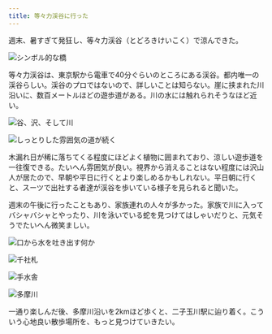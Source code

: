 ```yaml
---
title: 等々力渓谷に行った
---
```

週末、暑すぎて発狂し、等々力渓谷（とどろきけいこく）で涼んできた。

![](https://lh3.googleusercontent.com/docs/ADP-6oH0l2kjFdpUtippz2WL_V9aOMgTokxBMEPw3Y0ePGP2tRrrPO9eWVpPPoJQyv_zmf-gPsHklYjGKtaLIPIZbk99aSKS4dI01taac4BLKZsO56W8NkbbTHE6fSyG2FMzIbYHlUOK85_m4UC-F6yylUze6poSHnWgKfnKfCVmtN8Jw0ng-O-3LdJ9cHlkP2wcxW451O86gRhTrCB3VHZpreSlfV77Wd6_alCXbiOvAY9o5yuR89mmtf6sHw9URu4r24txsa_FGbik1atfaORl7-7SDU9mgRUhbUbrVp9ROhC4u6-i4BmgLZGcNv2Ram6FwPQa_ruSWGurt72WFckU5vPsSf3RQqnm62e6zECWSg3grwE50WKKvnFHYs6j31t0kYJWgjhiWUL8m-OBRcxd7sgdfqxHRNWJwxymRKYjSfnWum36Y_VAlyS1AbendEmBZZzBlPhfWdp1oY_oasjKdkVefyANF7D5vQAOiqT38kV4U91gLZwQsC8pWk6A2-UEZe5sfjf8BKoEy5pWH73zHeYmor0Giih3n2cAMKlug8GTUgSELwjxiUM_fHYNEqZpr5bAgO3WQm55d5LaRPbFymw2q1dgRnDvfFHg47bpAr_U3TMjx9XquJTLkEzh0jaqeZCgwGF6ccJwLmDWZ_5yZA5FObWSnzvBk0iH8F90NBBuqIt6M69UdyrOtMHmLNAaB0eG6fWeZLJLjWy-H_5jYUN0I7VeFrMygy1pCflVY1wM5dCXBmoGIZBPaDU14ToawmPo5NaRY37b66QSAho6BslFPgzFwxzBg23JM2rMVXl6TMnoJkrF42Zx4ommvX_TRfJxnrr9uMX6t5ZveE7PF8nSkyWg9YDITeEaWppYEkv4TNU0pHZgrUGqT5eH7yQ6Wl5CEmQ5hNtu5ifz2rqiGivLhCeG-Kh-mNY_vvoFcZTUWzGRcJQvDDPThQKohl8piZUgdYp3clt_DVarDq_xecSmOD82E8YIDC9BYT042kDoYHbr-CJh7TWDDzf5xExNCBPDiL_fIo3XagrYsT8FAibqsdD6_VNUNv6WOtsu1e89wyVMAN4_XOq8LVbRRwU4rntIFDXCGAdbqHCFinfrLTRMGuGRbtgV-B_wFAYvoOkf6qpdrAChRCaB4DCszGMQaHCC7V3zsG2ijxam2BYLWi5z29zq8C4fKOtga7f10l1iDxXxQ6H9p_rEtK5NL5HQhxnM9dy4DFUruIMGmSHIq_0EOtA3VZvUJAA-K2dD1eaIemahxA "シンボル的な橋")

等々力渓谷は、東京駅から電車で40分ぐらいのところにある渓谷。都内唯一の渓谷らしい。渓谷のプロではないので、詳しいことは知らない。崖に挟まれた川沿いに、数百メートルほどの遊歩道がある。川の水には触れられそうなほど近い。

![](https://lh3.googleusercontent.com/docs/ADP-6oG1N7OVE9gF61PABeOH_M4gbHWZjPp9oUcl0j0WnFkchEpiVChVdzTNnkXWWUfYTd68qwxGXqwpGtBTltHmP40zBbTr_fVwZCWCNsyKXmir83YPMrhuWO1uoVzTBXUZxqcUdvPnGDR9QGVTmwLd9WSykrLpxr0uJUxAMaVVT2GaUubWna90Ts0gIBkMAeC_afgfDSSTEwKYS_-OWcZ2zTyww4ws51apxvac2uMka5m2856U6kDZ5yw6iExgB0ho2gvkR6XM84HP8RpM-EBjri-wkfPSXHD1vXRPCbUeMMLhLumpCAvJaG0YCjLz_-G2swf4g8MHj9JqBHtpNHufOV6t7IKfjKBJ_jac87W7_EvNGJ_Xxph7kzaud4curYhOwL_w9jdnMAZMTBlCm_khSfJwqFF8boeeAFkCU4RJyIVrQz_1xwjZG5UVxF4Pb2KwzRfWKay4hIWhs5KOk_jybn6qzqiOXEyTPwu6dTsiYyafWhJ4oQ3VNMqoM1DtAdVjxzQFmgVwgNUM4SvYW43kOD4GdTi9hDuDOvmXGfJhrmEPryOIs-o7UHMedZn0ARWfbf2rThlzuQINFAD0GHAKBADvfqcPCzyL8TVWjF1UvKiS8JC1S-PMnMz435Pw4RLFQCq1jpyKILTDtnLVbbzytZmesCWJA0N1rXoh5yUY086Qr1JFAGGJds97dVLOUbQxvA0rqEeIL3EDGQ5iWNUURzC6tbO1OmnMQU4brpOWoE7qZMReMRBK7w0vyYASr-Qf0zzpkZT-a8IuWKOOSE_RxkW7KBHZUfpx8GDCIb1cGyaQULrvP-VwYvlAxJO0YqeylpvYp_9dsgv_lLgaEK5s7O2LsNCshLp6ag65HPthIOKwgGy23PBpJZRp7nkirToCoMdKOq6hospoPoSv7J3GlWKkAH9niG7jHjUMBMy6JVSJIIr3Hrp9RZx8SZ-ibRMfoykO9a_vd99WnsnXGhOcRCXXXxOUs5dBCL4oSgmXTMHAD5-GO5IH4xUBzkrOk9vwiLoTJ9fdSasP8PXbaosSN76Ertwq2XMDKHBpsgyh7HoWiW-rWsjsnwUiE3TjZ14Pp_IOEQBInCAyI8ULIfOFUa83P_BAR6YPTN-lf3MbnYOcTDQNdzU_HU5L1KDXFYsQeHOHzsFL54XXyTMecxP4oKoRoffCE_JEWmUz2Sw2H_Ewk52A9BH6GqLHtSMc28O39RDyoVjX_yF9Hzm_4vGPdHu97vnl9KXusQV1I0cyKUTnSiacxw "谷、沢、そして川")

![](https://lh3.googleusercontent.com/docs/ADP-6oHJfVnZs2mHkINdT2DKnwO3tEtuTcSLesdORFCEPXG4hz1fj0mkdJu4wMeyzu3nAaHH0euyFYuSOtPAC4Cr_mQXku3OQ56776ZRk3UACjjTBVR7nbdLHyChqCKDI28XdnC7BAvZUFr_fM3QjmDRRiC6hbUA5tz3WGaRnqFCDYSbXbdFGy288wY6EQ1QTU2XzuDjForHQcp0pX5pvpb-M-WcsoBHv9zcz_Yz71Q_FfOaAmZlsjNkoWkI6OvG8AaXfdS0YVsQQ6pFPuvKtfbHNaiPOP7q9xHo4Z78Vyenk5piQjjAVMhHYef7C4kvMV3t6QHGOu3TRIA3eNVoDtxIM4GNCdZsQLqCNRYPCNgk3pGth7GWROnjZGLQ0rNw2KArTxaGdcVJp-Mt5TNnWqYnQHaKgBmi06y8xXjay35aaa1q-deYib-A4PZJAHAQ32jJPHsw-RfS9UzFxQ4537A44LPUSNrp66bycdYsRW-J572HuLH2iAsyUzJSyvOphr51lWIjfJP70xHPS6-GGBs3GbW-mtEOhYQtxiNqTILVZ7c8j-mUg-VJfk8l2zz_iSWdqdUcmhQUG_KniAAM-3kqCLRQdVM_-Ei3RF-J8slWXYaiFK_oqm3CFoBEoEdWbmb6ZA9wuPTG14dNpiNu_IcGjp8TNn5Y3Miy6CufoDzy4pbO_Y39WutMOKklPqUahk8QkR4-iqNmegd0Mod8Cjg0_fT-8pEWor4AOM8XyfYA6-5-NkWf0_B_Dl_HJRQmQ8jutXqH3yEBvnO2dsPoRw8Zg4_Mzk1fGZdgi0AaAQOS9_wbM2-YPVGd8I8uKkHZlN1_zxkvG0WcIRuUu7yLPvFWCeYCc5B74JadUZG0Hp7-oXDsv1Uc8pgak-ILrIUbjpUMg8INuJ34Axnmf9OAPZhnZGBURm9TnVeh0b-npldupLBfDImUPIGqrQ5BnUmVDHti_DPOk9QJRr4VOTlONLiFqgFe_7VuZOa3EvcorOQol6u4cHDA90xg_bEVwF5m2sd2GMmah_C8feB85dtyvl7agF0S5dhHDEThaPMXGwlH829n3UFNK3lWfJHkiAxwHISW0sNvEiPCw41rNM7cF57plm8FyK--Y33m-1MHEhxdvTShl6ROHE2Gkjhj01FA31nPZ7YuTCMBIDAPs0tDw5kluD2vQaivl9meUXjN3MD6KIXV6i5Eb0rddkoeIp6EtEL6YBBHKT9QwdHK6xoezCog4pDGXo56h0kk2PB8RnzwSybiprxBQQ "しっとりした雰囲気の道が続く")

木漏れ日が稀に落ちてくる程度にほどよく植物に囲まれており、涼しい遊歩道を一往復できる。たいへん雰囲気が良い。視界から消えることはない程度には沢山人が居たので、早朝や平日に行くとより楽しめるかもしれない。平日朝に行くと、スーツで出社する者達が渓谷を歩いている様子を見られると聞いた。

週末の午後に行ったこともあり、家族連れの人々が多かった。家族で川に入ってバシャバシャとやったり、川を泳いでいる蛇を見つけてはしゃいだりと、元気そうでたいへん微笑ましい。

![](https://lh3.googleusercontent.com/docs/ADP-6oGh3laLf4_BR-LtWAUy7NE0oPujIYvBqIR_kwlMAS2dL_QRsd9KxgfZAA3rlK9jyZ8VRwPwp2A_7J-Dq0ZbdZl4Gm0--aUztdqntzbVlSp8nfsSo2tFddOMp3M1hY-AGvE2JNyf9r7DDLWpyNYthkeDhSTKsSsf1FCwH8f1-S4AG89_g5aSAQPfgld0F64eSVCboMgtQyS21Fwt6tb5cHZbjiieuVsIsIK7iKIdjjCogf8NrmWxCku0USjPopPUvJ0sWwn3mMrmKZbD9MFCqk3nvAKYotwK7spMYD585IzSs5IPs45QSjeGZRc9LWA3HJt-rCGdlUf2z9jyilvyQcn5aoAYzkUa3Gm2-QQA3dL_o-MNcpjrjOoBf9ftVmHekTYFr-PPkxrzzHB_lvGDU1koh76AEEq7SbTfQ-bk7dQjHdShyjAWjn4BD3vl9QYAJsXfU7946WqyMPP7otmscYBSZR7cOfSqyqmPqZCQH7855J675TzSbeB3d7nHuz4yqJ-vFzZp58BpiKCEiuH538S9eyugjbqy1Up2IoTJec697ULWGc85_SNUCDurgAwy00IjSS6PDlFamWiKkSIwnKStCGqjHOHC_i5Er_WZYUuiSO25vKOVmclHBfUIZ5030I1U0C7DkHVr5-qNlLsH-byPRCqAsPOVl7DVG4KZOSqqsgZ9KjpqLeNEbl88-rVU6UPAgixnIfvA-UDx6yVjeNumO1K--uorkU8UYX4olooLs_EUMk2PTa6wGK3Ic8e4AD3MkDz7E4ynbLp4wJqpLDpW1MypGFS4LCH3PnIOkqF4fHuV7u4LFf-YUf--i34XpHIr8CkSdB9pAIUVng4hFAef53ZQSkW40I95IWZCuh9OWFjIFKBUpi1PTyKIeeEWjzteCShF5Vc54Ecj9UkoJZFB1m_C9X1cx50P9ZKykOiZxg4sjO5M_2S0aztCR7D-ZZ2hrCGppbkRwIuLgiqQOKYuIYlnSxmmHZ9ojHWAjxwjxwTfZZpOxA5_BB2x6ibu8AJl1z3B9BunDW8M5qUKt0xhivvhKnR11-UTdu0uROCQYveCzRBvp_ggwBJo3y61Qsmzo2-TtSxwbAgypGK7NxGEhRYTSBz6K9qfyR2Xkx9SbqPNpsxxdDHszIflq27JEwpom-LGWQxPYuYyu4dkRtvrPl4jl198CUvYvPJtsJTmIEzp6Dl9D93slq9S4ulM1klaqXz0bjva1iOns3R6yA_E6bT7BH3LHPbLXAiEKMakNiwrwQ "口から水を吐き出す何か")

![](https://lh3.googleusercontent.com/docs/ADP-6oGMhsOC_p5gT1Zhmzh734iTC2PpHr9y7Xy0F-AVSBApmSoONedaxh813SqmWPBmbKuNEvFYNSG9f2NIOOxazXAIsGOmru63IdSP-wabf80R2Rrne_zpYz5oV8Ls--RHO7-BEwBf30D-dQe7b3nEwu-IZb3noUTSz7OwpysvbV7Y6sWqFwSt7hRpCZWDmb7eftOjOYGjOtTSbdCh2UqrIssZm6qYNf2VR4sYVndaPiG1wcZyhULQouiWxvhDb5dSn_H8w_DwuG-aHFFneYyeXzIbYxnXkfMK5lpruqgU11AI6KyTj3PPzXCVL7Dacj7y31V1f52OBq2dp3Fd40h5BpJRSU1vI3DMOIF3MIpGQoVUfs0sn0bdeam_gnlND9LNW0_nCDhNn-nN2kaMcjSr19qlO_Lx18aWh2BR_011YxsAusfgFOZZobPVmUwnN045YDsP3AEVwCu_OV_u57xdnGDk5r0LVypRTaew6-M9xOiWgKkIuj8aZATJMXek4Jrxan4CpV4bOQHHR_T9OfiIII3TCS-rzT7Q4XgZPuSNWdUCvVbLV3NdMXxSm6Nx3pR4ccrj563zSupn-hwG1GHpLFyW9WnXjfTDPN78xaShTUckrMR3bN_i69Lp-PMYMGXsRf7W-HDXaYBgHZ1qfndS0TQwEVToIstDJIngpDzB0sjvj_lE1KTzpg4yfA4wyaaqfLD9tZ5xHln0XHBFbHNoO2Bmfv-AZWMkMOYvfetOM-jLQnDwRpsIvDS2x1sRQ3plV9PKZvmecHlLVcg6c9AuTgRki8zrocC_h6KX2Sq5S9GlTJSNlz-OyCRdhihGrKQT9_Wr3pmkxU2sL2I-0FGihUYivH4EQWKGMffXmIVAQuR4TEJLgGYLweKDWTlAQxEu5wj-NhvcG5xlB4wh0TF9CjtTZ8kC_VpKOvdY4jah8WzbQ1JLESIe3A-kuVKc6FmvNqVapHCdx35D_B1ALBhHtCBzjst3xomcx9lKoOeZvhRJFOdDAngds7u7Fdi5tUIovK_jkLFY_OW-O4QYlBF_wg0VF9FJdata7umTmzA0F0dtlF5GHJtgnzjbHGcTLYWbdPkOE9Zp6HsE2sKZp4m5b2EsCfGB2GB5nInLaFcNF5pW44dSiT_Hgb7fTMRJpwWT1EBVx-UjjhgBUz-MvpWtxU7dl3UaYK_9tGqzLPqvI7Z7LZafl7CIu-yEOaVADGf8196EH-dedcaXxUzVfF9b0y1ELdT0CnWMLuheiANkImKWdQSUbA "千社札")

![](https://lh3.googleusercontent.com/docs/ADP-6oHJ2tPqoP15NNNBo_f2DLimj63JGlwDTIbrSiR1nsa4z8RQ_GQjqGvhgSnJeHuY7ijvrjGaiziSUMyYcfDJSB6hWZ7xvGDgpE7EO1fhMb2QrM5aOWSPl4BhOoncOlbpeyZwobp-z3Z2YwgJSqfurOUIRHRr2d6Hw8v0kuggh3PXf8r49evlzLCQ08GsbzFXIVzk8zjN2wY3Ke7hv1GR_jFoZteZME6IXsrhZMRg898LVVMPwmaESSorRAhzDI6be4uz22foJ69osMjs1zonqtVKU5G9iXbvw74xqbud2xGWbAtucAA2xwkADoSKq-JGmWzfP8u1eEq4nmcbJqm_5CUOxJ7QKsM_GhL8fj0N1BsR25zkJaad0Z4slT_We9wdJSzBJG4BShRXdNdA-jgjC4ehJPUuUgn6Rbhy9bAWSED222E9HNmb4OAobb0rRuvdQeRMudnk754WKHblB71TD7kw8Vct-GyzIxQmPBetbKQLbMv732_k_8Z7C8X4UNI-GcZblh5re0fbu7Xbs2yqBpTlJlEe6WLyy0HdyxTAYwHVl8wy93wGxSythQdf9dSgsE6ccED9f57MH9-vD8QrBSA0aFCIyPSoUggIqKgJi7DTSXehTS8-8M1C8BgmrvLSJQvwObpS2hfz0cmc_vwWk2MLovbVZMHdNIzkSOOGuF6tngLisTYzAD99LYVV7K4oGvT-ITWqRqejykZM6t4PDLktmecUa_vFDCGBD4q-Eld8Hhsn8-SCJ7AWDwayst6oBkGfPpdGDqyX9WFTEhXJtvUIQITIkgwgYRhapQam3uC5QSXcG5geIvBz4m2u4ulw9Ld5-6DPlG3NgPSiUj23a_UFkDEBJVO1RW8oGAx64RHK9Myd2Udtd4cI5o3bgws-LEB9fjjeQBHVu8bb8HIkQC9r2d_G2Nt-cUWteafaLFhC4mPT0DNCNdIYFVOQNyFen6CY8EVYNJF9w0jucEduZd2yM7QnpBSkdqjfkBPbYiS5lQiZ3wTomQBb-zdGFppV0NfBTlwqAaooO0ZlfqGsYK5v7BSBxqhYciPyhG4mCUyn2vqyF0rBlClaRJb0AdwPkn2pMn4dXjlOKCPLEa0LGGbEaNB4YWeeGfUbZFV_i-lUmR-DVQuL2VytZmj4_sZS2-RiQ4aXku6ryEDw9FrbbJZJhdYm0Hoqb6qJ0ztNp_aV-dTYX_0Zm4fHUXK_uR3T4y_WGDugNt6RLCPiE9-m8cMD5Wntz6-mrOMTrYwrNzF1VrW0ag "手水舎")

![](https://lh3.googleusercontent.com/docs/ADP-6oFnxGbl7WhtARGPjjePRCXdE1EYtqvme_GhpwdKjabhu_t05hFf6p9_C8alI0VG6zOb928_uMasG-Zpu2Zakj1fgEGBJmI4PnyQ9SBL2w-wV6BvALjHvSO8lxA5qNQqRG5oNGNIpm43Vm3kD0UVAbAFceuCXwGCIltPKWXZmat4pVSiW9hepGpUIoZJBrninq-LCCsrD-akjdUYE-FeKmQI2ZK-f-ks30-Te7Zj-3QEFApyr0KiY9rgJMkVUtf1kpsJX_rtauq-2104XmuuCkrDYIZg8DUvqRPlWk3CEaOOR5Co-K6nTyC1TY_ir3U-_AGmHFKCizj0LP2YIvwRPOWNHKw5CqYyIRui4KAUbEFAAwra-Jx7As-ZNehHq0I10DCFWV71kz0I65PSPfubpODXCC-YNZ7fidIE2XBz0u9dCCkoEgOjT7OPukulFOSk_GSfWiR7aKRlCG7ELU7bz-hLb_VYBIv4bZ5GQiYB13CftnO-M7lMTBL44NVSMq43OhZNsvd7CQyKSSY0IpBektzqcREz3FkTqI6qhJ9qUuhRgXQQk1hrls2siIHOKb8EFMzGOo19YzgLG52klio65ALAkCSJ7OWte9wd1wUw0IHZqyz3AdqMrCXB4N7Uv5owAnvhWTFjTWb3fxxDiRR3yakYUIHqFLhJXbI2vdHllHLhdnCV4vGENlpWP7Faa2au4gfaM9Im4WKjgEI6xUqZXW4LFnfe07w25JM_U1VZygHGobq2eaGfo3V31QwuVAoA_0duS6hYByGD7aubjscvKOfW6bFJwNYLaL0JxLlnS6im7u6MTRpNlr54ziRAcMiJMCi8Xkw0Mvvd21lF2R-x9D-KEiaZjIBpgrd7G6XQhxKGXOFMMVHOFfxqbTPFybbMRSlZ1okdo_xQ4j0Di3Fh4dCQ58tVaBJylzfokeN4E5OfA4b1RDhkAFYrXk-OtgGzSKY-HDkxq3houUYLRzytRm6ZiRGnNzUTVKs2ZQIkVsJAnn2LDSBpNK5H7Tbc45hhT23bC4jrwzKs98mwuhs_572mNwzkmQXx4mdqrqIFt_KM7DyVXFCLfaSvAeEPbQS182cKOrTp092KMkjhfTW_mKJ7iQyg7cO_RYDBZ8C1ODY3VXU9OH4Zm1O7KVz8yKKXMKC8_29mWSB4sHPmdTnAbsijx03-ZJxEfoVSJTTatbOOwuv6GkFoQxecezVeXJPKv3iTrYHuD1NUNAXHgkDmSkPfBqA_rhpEuzoXpvq7w5liSqC0Yw "多摩川")

一通り楽しんだ後、多摩川沿いを2kmほど歩くと、二子玉川駅に辿り着く。こういう心地良い散歩場所を、もっと見つけていきたい。
